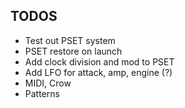 ## TODOS

- Test out PSET system
- PSET restore on launch
- Add clock division and mod to PSET
- Add LFO for attack, amp, engine (?)
- MIDI, Crow
- Patterns
